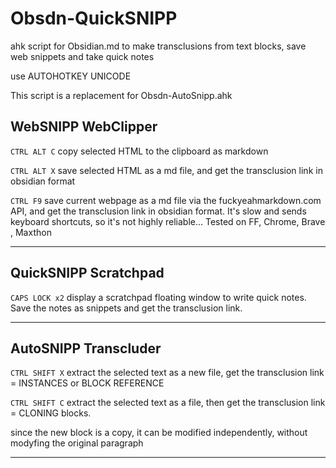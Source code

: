 # Obsdn-QuickSNIPP
ahk script for Obsidian.md to make transclusions from text blocks, save web snippets and take quick notes

use AUTOHOTKEY UNICODE 

This script is a replacement for Obsdn-AutoSnipp.ahk

## WebSNIPP WebClipper

 `CTRL ALT C` copy selected HTML to the clipboard as markdown
 

`CTRL ALT X` save selected HTML as a md file, and get the transclusion link in obsidian format

 `CTRL F9` save current webpage as a md file via the fuckyeahmarkdown.com API, and get the transclusion link in obsidian format. It's slow and sends keyboard shortcuts, so it's not highly reliable... Tested on FF, Chrome,  Brave , Maxthon
 
 ----
  ## QuickSNIPP Scratchpad

`CAPS LOCK x2` display a scratchpad floating window to write quick notes. Save the notes as snippets and get the transclusion link.

----

## AutoSNIPP Transcluder

 `CTRL SHIFT X` extract the selected text as a new file, get the transclusion link = INSTANCES or BLOCK REFERENCE

 `CTRL SHIFT C` extract the selected text as a file, then get the transclusion link = CLONING blocks.
 
 since the new block is a copy, it can be modified independently, without modyfing the original paragraph

----

